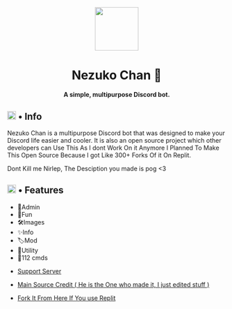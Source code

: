 <h2 align="center">
  <img src="https://cdn.discordapp.com/avatars/857170119108722708/f49426d694e565822a9925b7194dc9a2.png" height='100px' width='100px'>
</h2>

<h1 align="center">Nezuko Chan 🌸</h1>
<h4 align="center">A simple, multipurpose Discord bot.</h4>

<h2><img src="https://cdn.discordapp.com/emojis/766498653753049109.png?v=1" height="20px"> • Info</h2>

<p>Nezuko Chan is a multipurpose Discord bot that was designed to make your Discord life easier and cooler. It is also an open source project which other developers can Use This As I dont Work On it Anymore I Planned To Make This Open Source Because I got Like 300+ Forks Of it On Replit.</p>

<p> Dont Kill me Nirlep, The Desciption you made is pog <3</p>

<h2><img src="https://cdn.discordapp.com/emojis/818758128329556018.gif?v=1" height="20px"> • Features</h2>
<ul>
  <li>📌Admin</li>
  <li>🔼Fun</li>
  <li>🛠️Images</li>
  <li>✨Info</li>
  <li>🏷️Mod</li>
  <li>🏓Utility</li>
  <li>📨112 cmds</li>
</ul>

- [Support Server](https://discord.gg/dCKaXSZTaP)
- [Main Source Credit ( He is the One who made it, I just edited stuff )](https://replit.com/@hotdogwastaken/GODdiscordbot)

- [Fork It From Here If You use Replit](https://replit.com/@MashimasHeros/Nezuko-Chan-Source-Code?v=1)
